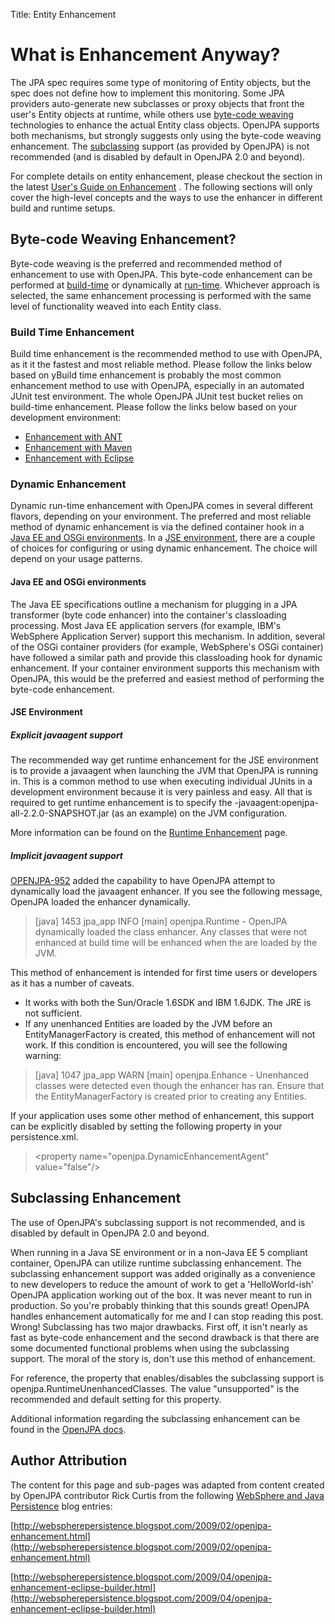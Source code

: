 Title: Entity Enhancement


<a name="How-to-enhance-entity-classes"></a>


<a name="EntityEnhancement-WhatisEnhancementAnyway?"></a>

# What is Enhancement Anyway?

The JPA spec requires some type of monitoring of Entity objects, but the spec does not define how to implement this monitoring. Some JPA providers auto-generate new subclasses or proxy objects that front the user's Entity objects at runtime, while others use [byte-code weaving](#EntityEnhancement-byteCode) technologies to enhance the actual Entity class objects. OpenJPA supports both mechanisms, but strongly suggests only using the byte-code weaving enhancement. The [subclassing](#EntityEnhancement-SubclassingEnhancement) support (as provided by OpenJPA)
is not recommended (and is disabled by default in OpenJPA 2.0 and beyond).

For complete details on entity enhancement, please checkout the section in
the latest [User's Guide on Enhancement](http://ci.apache.org/projects/openjpa/trunk/docbook/manual.html#ref_guide_pc_enhance)
.  The following sections will only cover the high-level concepts and the
ways to use the enhancer in different build and runtime setups.

<a name="EntityEnhancement-byteCode"></a>

## Byte-code Weaving Enhancement?
Byte-code weaving is the preferred and recommended method of enhancement to use with OpenJPA.  This byte-code enhancement can be performed at [﻿build-time](#EntityEnhancement-BuildTimeEnhancement) or dynamically at [run-time](#EntityEnhancement-DynamicEnhancement).  Whichever approach is selected, the same enhancement processing is performed with the same level of functionality weaved into each Entity class.

<a name="EntityEnhancement-BuildTimeEnhancement"></a>

### Build Time Enhancement

Build time enhancement is the recommended method to use with OpenJPA, as it
it the fastest and most reliable method.  Please follow the links below
based on yBuild time enhancement is probably the most common enhancement method to use with OpenJPA, especially in an automated JUnit test environment.  The whole OpenJPA JUnit test bucket relies on build-time enhancement.  Please follow the links below based on your development environment:

* [Enhancement with ANT](enhancement-with-ant.html)
* [Enhancement with Maven](enhancement-with-maven.html)
* [Enhancement with Eclipse](enhancement-with-eclipse.html)

<a name="EntityEnhancement-DynamicEnhancement"></a>

### Dynamic Enhancement
Dynamic run-time enhancement with OpenJPA comes in several different flavors, depending on your environment.  The preferred and most reliable method of dynamic enhancement is via the defined container hook in a [Java EE and OSGi environments](#javaee).  In a [JSE environment](#jse), there are a couple of choices for configuring or using dynamic enhancement.  The choice will depend on your usage patterns.

<a name="javaee"></a>

#### Java EE and OSGi environments

The Java EE specifications outline a mechanism for plugging in a JPA transformer (byte code enhancer) into the container's classloading processing.  Most Java EE application servers (for example, IBM's WebSphere Application Server) support this mechanism.  In addition, several of the OSGi container providers (for example, WebSphere's OSGi container) have followed a similar path and provide this classloading hook for dynamic enhancement.  If your container environment supports this mechanism with OpenJPA, this would be the preferred and easiest method of performing the byte-code enhancement.

<a name="jse"></a>

#### JSE Environment
##### Explicit javaagent support
The recommended way get runtime enhancement for the JSE environment is to provide a javaagent when launching the JVM that OpenJPA is running in. This is a common method to use when executing individual JUnits in a development environment because it is very painless and easy. All that is required to get runtime enhancement is to specify the -javaagent:openjpa-all-2.2.0-SNAPSHOT.jar (as an example) on the JVM configuration.

More information can be found on the [Runtime Enhancement](runtime-enhancement.html) page.

##### Implicit javaagent support

[OPENJPA-952](https://issues.apache.org/jira/browse/OPENJPA-952)
 added the capability to have OpenJPA attempt to dynamically load the
javaagent enhancer. If you see the following message, OpenJPA loaded the
enhancer dynamically.

> \[java\] 1453  jpa_app	INFO   \[main\] openjpa.Runtime - OpenJPA dynamically
loaded the class enhancer. Any classes that were not enhanced at build time
will be enhanced when the are loaded by the JVM.

This method of enhancement is intended for first time users or developers
as it has a number of caveats.

* It works with both the Sun/Oracle 1.6SDK and IBM 1.6JDK.  The JRE is not sufficient.
* If any unenhanced Entities are loaded by the JVM before an EntityManagerFactory is created, this method of enhancement will not work. If this condition is encountered, you will see the following warning:

> \[java\] 1047  jpa_app	WARN   \[main\] openjpa.Enhance - Unenhanced classes were
detected even though the enhancer has ran. Ensure that the
EntityManagerFactory is created prior to creating any Entities.

If your application uses some other method of enhancement, this support can be explicitly disabled by setting the following property in your persistence.xml.

> &lt;property name=&quot;openjpa.DynamicEnhancementAgent&quot; value=&quot;false&quot;/&gt;

<a name="EntityEnhancement-SubclassingEnhancement"></a>

## Subclassing Enhancement

<span class="note">The use of OpenJPA's subclassing support is not recommended, and is disabled by default in OpenJPA 2.0 and beyond.</span>
     

When running in a Java SE environment or in a non-Java EE 5 compliant container, OpenJPA can utilize runtime subclassing enhancement. The subclassing enhancement support was added originally as a convenience to new developers to reduce the amount of work to get a 'HelloWorld-ish' OpenJPA application working out of the box. It was never meant to run in production. So you're probably thinking that this sounds great! OpenJPA handles enhancement automatically for me and I can stop reading this post. Wrong! Subclassing has two major drawbacks. First off, it isn't nearly as fast as byte-code enhancement and the second drawback is that there are some documented functional problems when using the subclassing support. The moral of the story is, don't use this method of enhancement.

For reference, the property that enables/disables the subclassing support is openjpa.RuntimeUnenhancedClasses. The value "unsupported" is the recommended and default setting for this property.

Additional information regarding the subclassing enhancement can be found in the [OpenJPA docs](http://ci.apache.org/projects/openjpa/trunk/docbook/manual.html#ref_guide_pc_enhance).

<a name="EntityEnhancement-AuthorAttribution"></a>

## Author Attribution

The content for this page and sub-pages was adapted from content created by
OpenJPA contributor Rick Curtis from the following [WebSphere and Java Persistence](http://webspherepersistence.blogspot.com/)
 blog entries:

[http://webspherepersistence.blogspot.com/2009/02/openjpa-enhancement.html](http://webspherepersistence.blogspot.com/2009/02/openjpa-enhancement.html)

[http://webspherepersistence.blogspot.com/2009/04/openjpa-enhancement-eclipse-builder.html](http://webspherepersistence.blogspot.com/2009/04/openjpa-enhancement-eclipse-builder.html)
